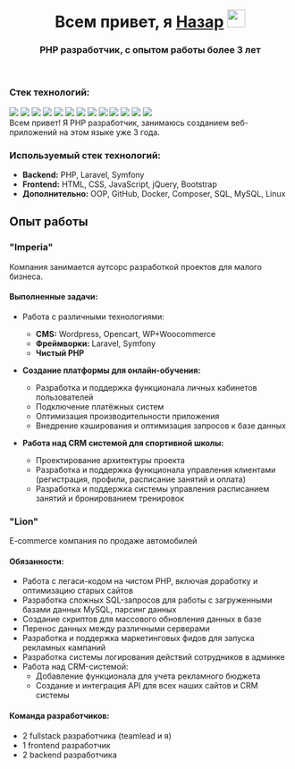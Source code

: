 <h1 align="center">Всем привет, я <a href="##" target="_blank">Назар</a> 
<img src="https://github.com/blackcater/blackcater/raw/main/images/Hi.gif" height="32"/></h1>
<h3 align="center">PHP разработчик, с опытом работы более 3 лет</h3>
<br>
<h3>Стек технологий:</h3>
<span><img src="https://img.shields.io/badge/php-%23777BB4.svg?&style=for-the-badge&logo=php&logoColor=white"/></span>
<span><img src="https://img.shields.io/badge/symfony%20-%23FF2D20.svg?&style=for-the-badge&logo=laravel&logoColor=whit"/></span>
<span><img src="https://img.shields.io/badge/laravel%20-%23FF2D20.svg?&style=for-the-badge&logo=laravel&logoColor=white"/></span>
<span><img src="https://img.shields.io/badge/html5%20-%23E34F26.svg?&style=for-the-badge&logo=html5&logoColor=white"/></span>
<span><img src="https://img.shields.io/badge/css3%20-%231572B6.svg?&style=for-the-badge&logo=css3&logoColor=white"/></span>
<span><img src="https://img.shields.io/badge/javascript%20-%23323330.svg?&style=for-the-badge&logo=javascript&logoColor=%23F7DF1E"/></span>
<span><img src="https://img.shields.io/badge/bootstrap%20-%23563D7C.svg?&style=for-the-badge&logo=bootstrap&logoColor=white"/></span>
<span><img src="https://img.shields.io/badge/jquery%20-%230769AD.svg?&style=for-the-badge&logo=jquery&logoColor=white"/></span>
<span><img src="https://img.shields.io/badge/git%20-%23F05033.svg?&style=for-the-badge&logo=git&logoColor=white"/></span>
<span><img src="https://img.shields.io/badge/github%20-%23121011.svg?&style=for-the-badge&logo=github&logoColor=white"/></span>
<span><img src="https://img.shields.io/badge/docker%20-%230db7ed.svg?&style=for-the-badge&logo=docker&logoColor=white"/></span>
<span><img src="https://img.shields.io/badge/mysql-%2300f.svg?&style=for-the-badge&logo=mysql&logoColor=white"/></span>
<span><img src="https://img.shields.io/badge/Linux-FCC624?style=for-the-badge&logo=linux&logoColor=black"/></span>
<br>
Всем привет! Я PHP разработчик, занимаюсь созданием веб-приложений на этом языке уже 3 года.

### Используемый стек технологий:
- **Backend:** PHP, Laravel, Symfony
- **Frontend:** HTML, CSS, JavaScript, jQuery, Bootstrap
- **Дополнительно:** OOP, GitHub, Docker, Composer, SQL, MySQL, Linux

## Опыт работы

### "Imperia"
Компания занимается аутсорс разработкой проектов для малого бизнеса.

#### Выполненные задачи:
- Работа с различными технологиями:
  - **CMS:** Wordpress, Opencart, WP+Woocommerce
  - **Фреймворки:** Laravel, Symfony
  - **Чистый PHP**

- **Создание платформы для онлайн-обучения:**
  - Разработка и поддержка функционала личных кабинетов пользователей
  - Подключение платёжных систем
  - Оптимизация производительности приложения
  - Внедрение кэширования и оптимизация запросов к базе данных

- **Работа над CRM системой для спортивной школы:**
  - Проектирование архитектуры проекта
  - Разработка и поддержка функционала управления клиентами (регистрация, профили, расписание занятий и оплата)
  - Разработка и поддержка системы управления расписанием занятий и бронированием тренировок

### "Lion"
E-commerce компания по продаже автомобилей

#### Обязанности:
- Работа с легаси-кодом на чистом PHP, включая доработку и оптимизацию старых сайтов
- Разработка сложных SQL-запросов для работы с загруженными базами данных MySQL, парсинг данных
- Создание скриптов для массового обновления данных в базе
- Перенос данных между различными серверами
- Разработка и поддержка маркетинговых фидов для запуска рекламных кампаний
- Разработка системы логирования действий сотрудников в админке
- Работа над CRM-системой:
  - Добавление функционала для учета рекламного бюджета
  - Создание и интеграция API для всех наших сайтов и CRM системы

#### Команда разработчиков:
- 2 fullstack разработчика (teamlead и я)
- 1 frontend разработчик
- 2 backend разработчика

